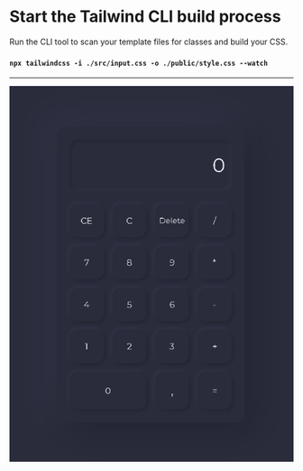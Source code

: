 # Start the Tailwind CLI build process</h1>

Run the CLI tool to scan your template files for classes and build your CSS.

#### `npx tailwindcss -i ./src/input.css -o ./public/style.css --watch`

<hr>

![Neumorphism Calculator](src/neumorphism-calculator.png)
